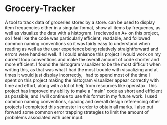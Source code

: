 # Grocery-Tracker
A tool to track data of groceries stored by a store. can be used to display item frequencies either in a singular format, show all items by frequency, as well as visualize the data with a histogram.
I recieved an A+ on this project, so I feel like the code was particularly efficient, readable, and followed common naming conventions so it was fairly easy to understand when reading as well as the user experience being relatively straightforward and errors were handled well. If I could enhance this project I would work on my current loop conventions and make the overall amount of code shorter and more efficient. I found the histogram visualizer to be the most difficult when writing this, as that was what I had the most trouble with visualizing and at times it would just display incorrectly, I had to spend most of the time I spent on this project making the histogram visualizer appear correctly with time and effort, along with a lot of help from resources like openstax. This project has improved my ability to make a "main" code as short and efficient as possible, and I will continue to use this format in my future work. I used common naming conventions, spacing and overall design referencing other projects I completed this semester in order to obtain all marks. I also put forward some common error trapping strategies to limit the amount of probnlems associated with user input.
